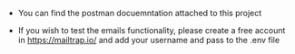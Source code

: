- You can find the postman docuemntation attached to this project

- If you wish to test the emails functionality, please create 
  a free account in https://mailtrap.io/ and add your username and pass to the .env file
  